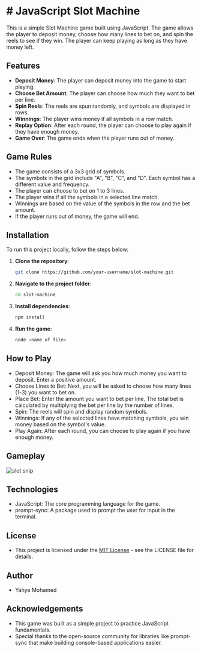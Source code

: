 # # JavaScript Slot Machine

This is a simple Slot Machine game built using JavaScript. The game allows the player to deposit money, choose how many lines to bet on, and spin the reels to see if they win. The player can keep playing as long as they have money left.

## Features

- **Deposit Money**: The player can deposit money into the game to start playing.
- **Choose Bet Amount**: The player can choose how much they want to bet per line.
- **Spin Reels**: The reels are spun randomly, and symbols are displayed in rows.
- **Winnings**: The player wins money if all symbols in a row match.
- **Replay Option**: After each round, the player can choose to play again if they have enough money.
- **Game Over**: The game ends when the player runs out of money.

## Game Rules

- The game consists of a 3x3 grid of symbols.
- The symbols in the grid include "A", "B", "C", and "D". Each symbol has a different value and frequency.
- The player can choose to bet on 1 to 3 lines.
- The player wins if all the symbols in a selected line match.
- Winnings are based on the value of the symbols in the row and the bet amount.
- If the player runs out of money, the game will end.

## Installation

To run this project locally, follow the steps below:

1. **Clone the repository**:

   ```bash
   git clone https://github.com/your-username/slot-machine.git
   
2. **Navigate to the project folder**:

   ```bash
   cd slot-machine
   
3. **Install dependencies**:

   ```bash
   npm install
   
4. **Run the game**:

   ```bash
   node <name of file>

## How to Play 

- Deposit Money: The game will ask you how much money you want to deposit. Enter a positive amount.
- Choose Lines to Bet: Next, you will be asked to choose how many lines (1-3) you want to bet on.
- Place Bet: Enter the amount you want to bet per line. The total bet is calculated by multiplying the bet per line by the number of lines.
- Spin: The reels will spin and display random symbols.
- Winnings: If any of the selected lines have matching symbols, you win money based on the symbol's value.
- Play Again: After each round, you can choose to play again if you have enough money.

## Gameplay 

![slot snip](https://github.com/user-attachments/assets/32ec61a8-32ef-4dff-a43a-660850e650d9)

## Technologies

- JavaScript: The core programming language for the game.
- prompt-sync: A package used to prompt the user for input in the terminal.

## License 

- This project is licensed under the [MIT License](https://github.com/yahye-mohamed101/Slot_machine/tree/main?tab=MIT-1-ov-file) - see the LICENSE file for details.


## Author 

- Yahye Mohamed

## Acknowledgements 

- This game was built as a simple project to practice JavaScript fundamentals.
- Special thanks to the open-source community for libraries like prompt-sync that make building console-based applications easier.
